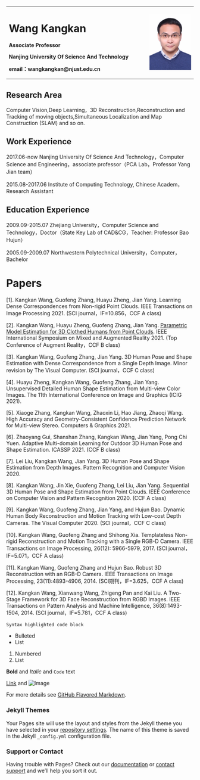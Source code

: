 <table border="0">
  <tr>
    <td width="75%">
      <h1>Wang Kangkan</h1>
      <p><b>Associate Professor</b></p>
      <p><b>Nanjing University Of Science And Technology</b></p>
      <p><b>email：wangkangkan@njust.edu.cn</b></p>
    </td>
    <td width="25%">
      <img src="/GetPhotoFile.jfif" width="100%">     
    </td>
  </tr>
</table>

## Research Area

Computer Vision,Deep Learning，3D Reconstruction,Reconstruction and Tracking of moving objects,Simultaneous Localization and Map Construction (SLAM) and so on.

## Work Experience

2017.06-now Nanjing University Of Science And Technology，Computer Science and Engineering，associate professor（PCA Lab，Professor Yang Jian team）

2015.08-2017.06 Institute of Computing Technology, Chinese Academ，Research Assistant

## Education Experience

2009.09-2015.07 Zhejiang University，Computer Science and Technology，Doctor（State Key Lab of CAD&CG，Teacher: Professor Bao Hujun）

2005.09-2009.07 Northwestern Polytechnical University，Computer，Bachelor 

# Papers

[1]. Kangkan Wang, Guofeng Zhang, Huayu Zheng, Jian Yang. Learning Dense Correspondences from Non-rigid Point Clouds. IEEE Transactions on Image Processing 2021. (SCI journal，IF=10.856，CCF A class)

[2]. Kangkan Wang, Huayu Zheng, Guofeng Zhang, Jian Yang. [Parametric Model Estimation for 3D Clothed Humans from Point Clouds](https://github.com/wangkangkan/3DClothedHumans). IEEE International Symposium on Mixed and Augmented Reality 2021. (Top Conference of Augment Reality，CCF B class)

[3]. Kangkan Wang, Guofeng Zhang, Jian Yang. 3D Human Pose and Shape Estimation with Dense Correspondence from a Single Depth Image. Minor revision by The Visual Computer. (SCI journal，CCF C class)

[4]. Huayu Zheng, Kangkan Wang, Guofeng Zhang, Jian Yang. Unsupervised Detailed Human Shape Estimation from Multi-view Color Images. The 11th International Conference on Image and Graphics (ICIG 2021). 

[5]. Xiaoge Zhang, Kangkan Wang, Zhaoxin Li, Hao Jiang, Zhaoqi Wang. High Accuracy and Geometry-Consistent Confidence Prediction Network for Multi-view Stereo. Computers & Graphics 2021.

[6]. Zhaoyang Gui, Shanshan Zhang, Kangkan Wang, Jian Yang, Pong Chi Yuen. Adaptive Multi-domain Learning for Outdoor 3D Human Pose and Shape Estimation. ICASSP 2021.  (CCF B class)

[7]. Lei Liu, Kangkan Wang, Jian Yang. 3D Human Pose and Shape Estimation from Depth Images. Pattern Recognition and Computer Vision 2020. 

[8]. Kangkan Wang, Jin Xie, Guofeng Zhang, Lei Liu, Jian Yang. Sequential 3D Human Pose and Shape Estimation from Point Clouds. IEEE Conference on Computer Vision and Pattern Recognition 2020. (CCF A class)

[9]. Kangkan Wang, Guofeng Zhang, Jian Yang, and Hujun Bao. Dynamic Human Body Reconstruction and Motion Tracking with Low-cost Depth Cameras. The Visual Computer 2020. (SCI journal，CCF C class)

[10]. Kangkan Wang, Guofeng Zhang and Shihong Xia. Templateless Non-rigid Reconstruction and Motion Tracking with a Single RGB-D Camera. IEEE Transactions on Image Processing, 26(12): 5966-5979, 2017. (SCI journal，IF=5.071，CCF A class)

[11]. Kangkan Wang, Guofeng Zhang and Hujun Bao. Robust 3D Reconstruction with an RGB-D Camera. IEEE Transactions on Image Processing, 23(11):4893-4906, 2014. (SCI期刊，IF=3.625，CCF A class)

[12]. Kangkan Wang, Xianwang Wang, Zhigeng Pan and Kai Liu. A Two-Stage Framework for 3D Face Reconstruction from RGBD Images. IEEE Transactions on Pattern Analysis and Machine Intelligence, 36(8):1493-1504, 2014. (SCI journal，IF=5.781，CCF A class)

 

```markdown
Syntax highlighted code block
```

- Bulleted
- List

1. Numbered
2. List

**Bold** and _Italic_ and `Code` text

[Link](url) and ![Image](src)


For more details see [GitHub Flavored Markdown](https://guides.github.com/features/mastering-markdown/).

### Jekyll Themes

Your Pages site will use the layout and styles from the Jekyll theme you have selected in your [repository settings](https://github.com/wangkangkan/wangkangkan.github.io/settings/pages). The name of this theme is saved in the Jekyll `_config.yml` configuration file.

### Support or Contact

Having trouble with Pages? Check out our [documentation](https://docs.github.com/categories/github-pages-basics/) or [contact support](https://support.github.com/contact) and we’ll help you sort it out.

